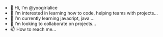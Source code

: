 - 👋 Hi, I’m @yoogirlalice
- 👀 I’m interested in learning how to code, helping teams with projects...
- 🌱 I’m currently learning javacript, java ...
- 💞️ I’m looking to collaborate on projects...
- 📫 How to reach me...

<!---
yoogirlalice/yoogirlalice is a ✨ special ✨ repository because its `README.md` (this file) appears on your GitHub profile.
You can click the Preview link to take a look at your changes.
--->

